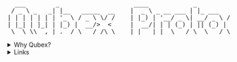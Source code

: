 
<pre>
  ___        _                    ____            _                  _ 
 / _ \ _   _| |__   _____  __    |  _ \ _ __ ___ | |_ ___   ___ ___ | |
| | | | | | | '_ \ / _ \ \/ /    | |_) | '__/ _ \| __/ _ \ / __/ _ \| |
| |_| | |_| | |_) |  __/>  <     |  __/| | | (_) | || (_) | (_| (_) | |
 \__\_\\__,_|_.__/ \___/_/\_\    |_|   |_|  \___/ \__\___/ \___\___/|_|
</pre>

<details><summary>Why Qubex?</summary>

Because Web3 needs an infrastructure that anticipates the post-quantum era and eliminates value capture by MEV. 

Qubex Protocol is a `Blockchain-on-Blockchain` L2 built on the Internet Computer with a microservices architecture (canisters) that clearly separates cryptography, authentication, sequencing, and orchestration.

The protocol integrates post-quantum signatures (ML-DSA, SLH-DSA) with optimized compression, a protected sequencer (VRF, commit-reveal), and native multi-chain vaults for Bitcoin and ICP, without fragile bridges.

Designed for enterprise use, Qubex Protocol provides consistent APIs, real-time monitoring, rate limiting, and comprehensive integration testing for secure and auditable deployments. The result: applications that are faster to deliver, more secure by design, and truly composable at scale.

</details>

<details><summary>Links</summary>

- [HomePage - In comming!](https://votre-site.com)
- [Documentation - In comming!](https://docs.votre-site.com)
- [Twitter](https://twitter.com/QubexProtocol)
</details>